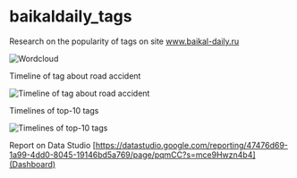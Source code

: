 # baikaldaily_tags
Research on the popularity of tags on site www.baikal-daily.ru

![Wordcloud](https://raw.githubusercontent.com/zqiaohe/smi_tags/main/%D0%91%D0%B5%D0%B7%20%D0%BD%D0%B0%D0%B7%D0%B2%D0%B0%D0%BD%D0%B8%D1%8F.png)

Timeline of tag about road accident

![Timeline of tag about road accident](https://github.com/zqiaohe/smi_tags/blob/main/%D0%94%D0%A2%D0%9F.png?raw=true)

Timelines of top-10 tags

![Timelines of top-10 tags](https://raw.githubusercontent.com/zqiaohe/smi_tags/main/%D1%81%D0%B1%D0%BE%D1%80%D0%BD%D0%B0%D1%8F10.png)

Report on Data Studio
[https://datastudio.google.com/reporting/47476d69-1a99-4dd0-8045-19146bd5a769/page/pqmCC?s=mce9Hwzn4b4](Dashboard)
